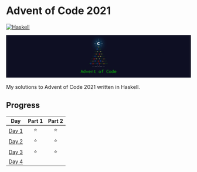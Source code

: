 # Advent of Code 2021

[![Haskell](https://github.com/shepherdjerred/advent-of-code-2021/actions/workflows/Haskell.yml/badge.svg)](https://github.com/shepherdjerred/advent-of-code-2021/actions/workflows/Haskell.yml)

[![Advent of Code Banner](./advent-of-code.jpg)](https://adventofcode.com/2021)

My solutions to Advent of Code 2021 written in Haskell.

## Progress

|                     Day                      | Part 1 | Part 2 |
| :------------------------------------------: | :----: | :----: |
| [Day 1](https://adventofcode.com/2021/day/1) |   ⭐   |   ⭐   |
| [Day 2](https://adventofcode.com/2021/day/2) |   ⭐   |   ⭐   |
| [Day 3](https://adventofcode.com/2021/day/3) |   ⭐   |   ⭐   |
| [Day 4](https://adventofcode.com/2021/day/3) |        |        |
